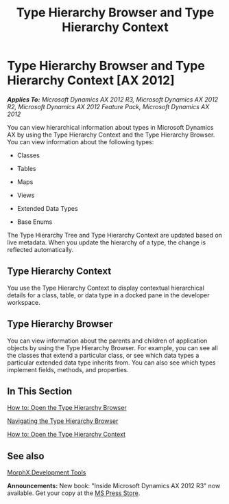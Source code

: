 ﻿---
title: Type Hierarchy Browser and Type Hierarchy Context
TOCTitle: Type Hierarchy Browser and Type Hierarchy Context
ms:assetid: bafd0028-6fa1-4156-bf2f-4be59abcbf2b
ms:mtpsurl: https://msdn.microsoft.com/en-us/library/Gg864119(v=AX.60)
ms:contentKeyID: 35249942
ms.date: 05/18/2015
mtps_version: v=AX.60
---

# Type Hierarchy Browser and Type Hierarchy Context [AX 2012]


_**Applies To:** Microsoft Dynamics AX 2012 R3, Microsoft Dynamics AX 2012 R2, Microsoft Dynamics AX 2012 Feature Pack, Microsoft Dynamics AX 2012_

You can view hierarchical information about types in Microsoft Dynamics AX by using the Type Hierarchy Context and the Type Hierarchy Browser. You can view information about the following types:

  - Classes

  - Tables

  - Maps

  - Views

  - Extended Data Types

  - Base Enums

The Type Hierarchy Tree and Type Hierarchy Context are updated based on live metadata. When you update the hierarchy of a type, the change is reflected automatically.

## Type Hierarchy Context

You use the Type Hierarchy Context to display contextual hierarchical details for a class, table, or data type in a docked pane in the developer workspace.

## Type Hierarchy Browser

You can view information about the parents and children of application objects by using the Type Hierarchy Browser. For example, you can see all the classes that extend a particular class, or see which data types a particular extended data type inherits from. You can also see which types implement fields, methods, and properties.

## In This Section

[How to: Open the Type Hierarchy Browser](how-to-open-the-type-hierarchy-browser.md)

[Navigating the Type Hierarchy Browser](navigating-the-type-hierarchy-browser.md)

[How to: Open the Type Hierarchy Context](how-to-open-the-type-hierarchy-context.md)

## See also

[MorphX Development Tools](morphx-development-tools.md)

  
**Announcements:** New book: "Inside Microsoft Dynamics AX 2012 R3" now available. Get your copy at the [MS Press Store](https://www.microsoftpressstore.com/store/inside-microsoft-dynamics-ax-2012-r3-9780735685109).

